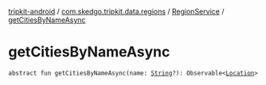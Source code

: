 [tripkit-android](../../index.md) / [com.skedgo.tripkit.data.regions](../index.md) / [RegionService](index.md) / [getCitiesByNameAsync](./get-cities-by-name-async.md)

# getCitiesByNameAsync

`abstract fun getCitiesByNameAsync(name: `[`String`](https://kotlinlang.org/api/latest/jvm/stdlib/kotlin/-string/index.html)`?): Observable<`[`Location`](../../com.skedgo.tripkit.common.model/-location/index.md)`>`